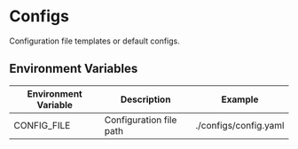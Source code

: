 # Configs

Configuration file templates or default configs.

## Environment Variables

| Environment Variable          | Description                   | Example                    |
|-------------------------------|-------------------------------|----------------------------|
| CONFIG_FILE                   | Configuration file path       | ./configs/config.yaml      |
